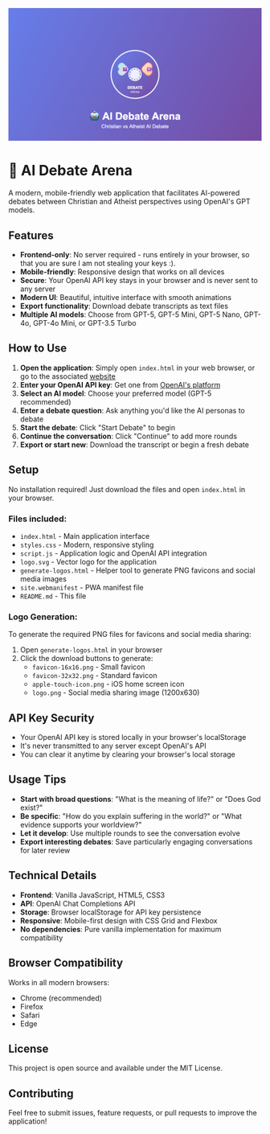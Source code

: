 ![image](https://github.com/Flecart/ai-theological-debate/blob/main/logo.png)

# 🤖 AI Debate Arena

A modern, mobile-friendly web application that facilitates AI-powered debates between Christian and Atheist perspectives using OpenAI's GPT models.

## Features

- **Frontend-only**: No server required - runs entirely in your browser, so that you are sure I am not stealing your keys :).
- **Mobile-friendly**: Responsive design that works on all devices
- **Secure**: Your OpenAI API key stays in your browser and is never sent to any server
- **Modern UI**: Beautiful, intuitive interface with smooth animations
- **Export functionality**: Download debate transcripts as text files
- **Multiple AI models**: Choose from GPT-5, GPT-5 Mini, GPT-5 Nano, GPT-4o, GPT-4o Mini, or GPT-3.5 Turbo

## How to Use
1. **Open the application**: Simply open `index.html` in your web browser, or go to the associated [website](https://flecart.github.io/ai-theological-debate/)
2. **Enter your OpenAI API key**: Get one from [OpenAI's platform](https://platform.openai.com/api-keys)
3. **Select an AI model**: Choose your preferred model (GPT-5 recommended)
4. **Enter a debate question**: Ask anything you'd like the AI personas to debate
5. **Start the debate**: Click "Start Debate" to begin
6. **Continue the conversation**: Click "Continue" to add more rounds
7. **Export or start new**: Download the transcript or begin a fresh debate

## Setup

No installation required! Just download the files and open `index.html` in your browser.

### Files included:
- `index.html` - Main application interface
- `styles.css` - Modern, responsive styling
- `script.js` - Application logic and OpenAI API integration
- `logo.svg` - Vector logo for the application
- `generate-logos.html` - Helper tool to generate PNG favicons and social media images
- `site.webmanifest` - PWA manifest file
- `README.md` - This file

### Logo Generation:
To generate the required PNG files for favicons and social media sharing:
1. Open `generate-logos.html` in your browser
2. Click the download buttons to generate:
   - `favicon-16x16.png` - Small favicon
   - `favicon-32x32.png` - Standard favicon
   - `apple-touch-icon.png` - iOS home screen icon
   - `logo.png` - Social media sharing image (1200x630)

## API Key Security

- Your OpenAI API key is stored locally in your browser's localStorage
- It's never transmitted to any server except OpenAI's API
- You can clear it anytime by clearing your browser's local storage

## Usage Tips

- **Start with broad questions**: "What is the meaning of life?" or "Does God exist?"
- **Be specific**: "How do you explain suffering in the world?" or "What evidence supports your worldview?"
- **Let it develop**: Use multiple rounds to see the conversation evolve
- **Export interesting debates**: Save particularly engaging conversations for later review

## Technical Details

- **Frontend**: Vanilla JavaScript, HTML5, CSS3
- **API**: OpenAI Chat Completions API
- **Storage**: Browser localStorage for API key persistence
- **Responsive**: Mobile-first design with CSS Grid and Flexbox
- **No dependencies**: Pure vanilla implementation for maximum compatibility

## Browser Compatibility

Works in all modern browsers:
- Chrome (recommended)
- Firefox
- Safari
- Edge

## License

This project is open source and available under the MIT License.

## Contributing

Feel free to submit issues, feature requests, or pull requests to improve the application! 
